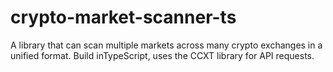 # crypto-market-scanner-ts
A library that can scan multiple markets across many crypto exchanges in a unified format. Build inTypeScript, uses the CCXT library for API requests.
